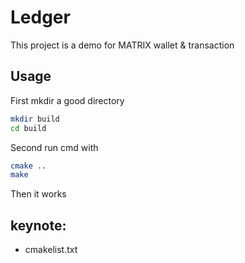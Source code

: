 # Ledger
This project is a demo for MATRIX wallet & transaction
## Usage
First mkdir a good directory 
```bash
mkdir build
cd build
```
Second run cmd with 
```bash
cmake ..
make
```
Then it works

## keynote:
* cmakelist.txt
```cmake


```
